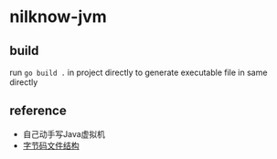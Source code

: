 # nilknow-jvm

## build
run `go build .` in project directly to generate executable file in same directly

## reference
* 自己动手写Java虚拟机
* [字节码文件结构](https://www.cnblogs.com/chanshuyi/p/jvm_serial_05_jvm_bytecode_analysis.html#:~:text=%E5%AD%97%E8%8A%82%E7%A0%81%E6%96%87%E4%BB%B6%E7%BB%93%E6%9E%84%E6%98%AF%E4%B8%80%E7%BB%84%E4%BB%A58,%E6%97%A0%E7%AC%A6%E5%8F%B7%E6%95%B0%E5%92%8C%E8%A1%A8%E3%80%82)
